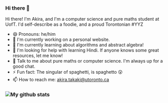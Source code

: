 ### Hi there 👋

Hi there! I'm Akira, and I'm a computer science and pure maths student at UofT. 
I'd self-describe as a foodie, and a proud Torontonian #YYZ

* 😄 Pronouns: he/him
* 🔭 I'm currently working on a personal website.
* 🌱 I'm currently learning about algorithms and abstract algebra!
* 🤔 I'm looking for help with learning Hindi. If anyone knows some great resources, let me know!
* 💬 Talk to me about pure maths or computer science. I'm always up for a good chat.
* ⚡ Fun fact: The singular of spaghetti, is spaghetto 😲
* 📫 How to reach me: akira.takaki@utoronto.ca

### ![My github stats](https://github-readme-stats.vercel.app/api?username=DigestedLime)
